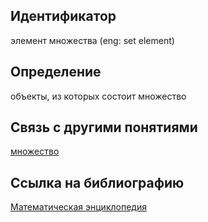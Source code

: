 ## Идентификатор

элемент множества (eng: set element)

## Определение

объекты, из которых состоит множество

## Связь с другими понятиями

[множество](https://github.com/Dememedp/yapis-course/edit/main/concept/Set.md)

## Ссылка на библиографию

[Математическая энциклопедия]()
